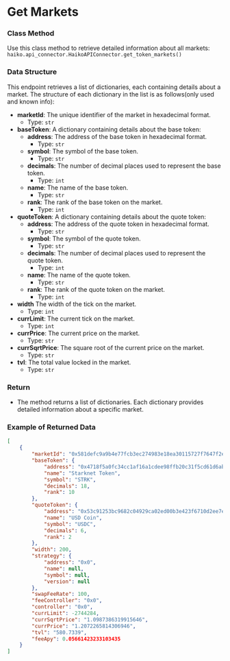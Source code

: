 # Get Markets

### Class Method
Use this class method to retrieve detailed information about all markets:
`haiko.api_connector.HaikoAPIConnector.get_token_markets()`

### Data Structure
This endpoint retrieves a list of dictionaries, each containing details about a market. The structure of each dictionary in the list is as follows(only used and known info):
- **marketId**: The unique identifier of the market in hexadecimal format.
  - Type: `str`
- **baseToken**: A dictionary containing details about the base token:
  - **address**: The address of the base token in hexadecimal format.
    - Type: `str`
  - **symbol**: The symbol of the base token.
    - Type: `str`
  - **decimals**: The number of decimal places used to represent the base token.
      - Type: `int`
  - **name**: The name of the base token.
    - Type: `str`
  - **rank**: The rank of the base token on the market.
    - Type: `int`
- **quoteToken**: A dictionary containing details about the quote token:
  - **address**: The address of the quote token in hexadecimal format.
    - Type: `str`
  - **symbol**: The symbol of the quote token.
    - Type: `str`
  - **decimals**: The number of decimal places used to represent the quote token.
    - Type: `int`
  - **name**: The name of the quote token.
    - Type: `str`
  - **rank**: The rank of the quote token on the market.
    - Type: `int`
- **width** The width of the tick on the market.
  - Type: `int`
- **currLimit**: The current tick on the market.
  - Type: `int`
- **currPrice**: The current price on the market.
  - Type: `str`
- **currSqrtPrice**: The square root of the current price on the market.
  - Type: `str`
- **tvl**: The total value locked in the market.
  - Type: `str`

### Return
- The method returns a list of dictionaries. Each dictionary provides detailed information about a specific market.

### Example of Returned Data
```json
[
    {
        "marketId": "0x581defc9a9b4e77fcb3ec274983e18ea30115727f7647f2eb1d23858292d873",
        "baseToken": {
            "address": "0x4718f5a0fc34cc1af16a1cdee98ffb20c31f5cd61d6ab07201858f4287c938d",
            "name": "Starknet Token",
            "symbol": "STRK",
            "decimals": 18,
            "rank": 10
        },
        "quoteToken": {
            "address": "0x53c91253bc9682c04929ca02ed00b3e423f6710d2ee7e0d5ebb06f3ecf368a8",
            "name": "USD Coin",
            "symbol": "USDC",
            "decimals": 6,
            "rank": 2
        },
        "width": 200,
        "strategy": {
            "address": "0x0",
            "name": null,
            "symbol": null,
            "version": null
        },
        "swapFeeRate": 100,
        "feeController": "0x0",
        "controller": "0x0",
        "currLimit": -2744284,
        "currSqrtPrice": "1.0987386319915646",
        "currPrice": "1.2072265814306946",
        "tvl": "580.7339",
        "feeApy": 0.05661423233103435
    }
]
```